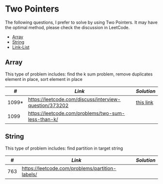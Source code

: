 # Two Pointers 

The following questions, I prefer to solve by using Two Pointers. It may have the optimal method, please check the discussion in LeetCode.

* [Array](##Array)
* [String](##String)
* [Link-List](##Link-List)

## Array

This type of problem includes: find the k sum problem, remove duplicates element in place, sort element in place

| *#* | *Link* | *Solution* |
| ---- | --------------------------------- | --------------------------------- |
| 1099* | https://leetcode.com/discuss/interview-question/373202 | [this link](../python_practice/amazon/optimal_utilization.py) |
| 1099 | https://leetcode.com/problems/two-sum-less-than-k/ | |

## String

This type of problem includes: find partition in target string

| *#* | *Link* | *Solution* |
| ---- | --------------------------------- | --------------------------------- |
| 763 | https://leetcode.com/problems/partition-labels/ | |
